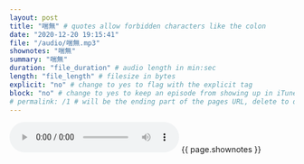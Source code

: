 ```yaml
---
layout: post
title: "喘無" # quotes allow forbidden characters like the colon
date: "2020-12-20 19:15:41"
file: "/audio/喘無.mp3"
shownotes: "喘無"
summary: "喘無"
duration: "file_duration" # audio length in min:sec
length: "file_length" # filesize in bytes
explicit: "no" # change to yes to flag with the explicit tag
block: "no" # change to yes to keep an episode from showing up in iTunes
# permalink: /1 # will be the ending part of the pages URL, delete to default to the title
---
```


<audio controls>
<source src="{{site.url}}{{site.baseurl}}{{ page.file }}" type="audio/x-mp3">
Your browser does not support the audio element.
</audio>
{{ page.shownotes }}
